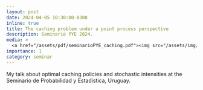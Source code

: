```yaml
---
layout: post
date: 2024-04-05 10:30:00-0300
inline: true
title: The caching problem under a point process perspective
description: Seminario PYE 2024.
media: >
  <a href="/assets/pdf/seminarioPYE_caching.pdf"><img src="/assets/img/caching_hazard_rates.png" width="200"/></a>
importance: 1
category: seminar
---
```


My talk about optimal caching policies and stochastic intensities at the Seminario de Probabilidad y Estadística, Uruguay. 